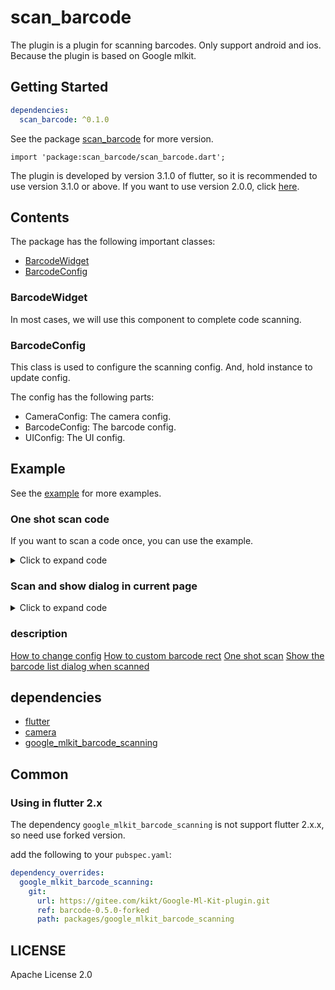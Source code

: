# scan_barcode

The plugin is a plugin for scanning barcodes. Only support android and ios. Because the plugin is based on Google mlkit.

## Getting Started

```yaml
dependencies:
  scan_barcode: ^0.1.0
```

See the package [scan_barcode](https://pub.dev/packages/scan_barcode) for more version.

`import 'package:scan_barcode/scan_barcode.dart';`

The plugin is developed by version 3.1.0 of flutter, so it is recommended to use version 3.1.0 or above.
If you want to use version 2.0.0, click [here](#using-in-flutter-2x).

## Contents

The package has the following important classes:

- [BarcodeWidget](#BarcodeWidget)
- [BarcodeConfig](#BarcodeConfig)

### BarcodeWidget

In most cases, we will use this component to complete code scanning.

### BarcodeConfig

This class is used to configure the scanning config. And, hold instance to update config.

The config has the following parts:

- CameraConfig: The camera config.
- BarcodeConfig: The barcode config.
- UIConfig: The UI config.

## Example

See the [example](./example/lib/examples) for more examples.

### One shot scan code

If you want to scan a code once, you can use the example.
<details>

<summary>Click to expand code</summary>

```dart
Future<void> _scanBarcode() async {
  final barcodes = await Navigator.push<List<Barcode>>(
    context,
    MaterialPageRoute(
      builder: (context) => const ScanAndPopPageExample(),
    ),
  );
  if (barcodes == null) return;
  showBarcodeListDialog(context, barcodes); // show barcode list dialog to display barcode.
}
```

```dart
import 'package:flutter/material.dart';
import 'package:scan_barcode/scan_barcode.dart';

class ScanAndPopPageExample extends StatefulWidget {
  const ScanAndPopPageExample({Key? key}) : super(key: key);

  @override
  State<ScanAndPopPageExample> createState() => _ScanAndPopPageExampleState();
}

class _ScanAndPopPageExampleState extends State<ScanAndPopPageExample> {
  var isPop = false;

  @override
  Widget build(BuildContext context) {
    return BarcodeWidget(
      onHandleBarcodeList: (List<Barcode> barcode) async {
        if (isPop) { // Prevent multiple pop
          return;
        }
        if (barcode.isEmpty) return;
        isPop = true;
        Navigator.of(context).pop(barcode);
      },
      scanValue: ScanValue(),
    );
  }
}

```

</details>

### Scan and show dialog in current page

<details>

<summary>Click to expand code</summary>

```dart
import 'package:flutter/material.dart';
import 'package:flutter/services.dart';
import 'package:scan_barcode/scan_barcode.dart';

class ShowDialogExample extends StatelessWidget {
  const ShowDialogExample({
    Key? key,
  }) : super(key: key);

  @override
  Widget build(BuildContext context) {
    return BarcodeScanPage(
      title: 'Show dialog when scanned',
      onHandleBarcodeList: (List<Barcode> barCode) async {
        if (barCode.isEmpty) return;
        await showBarcodeListDialog(
            context, barCode); // The await is important, if you don't await, multiple dialogs will be shown.
      },
    );
  }

  Future<void> showBarcodeListDialog(BuildContext context, List<Barcode> barCode) async {
    await showDialog(
      context: context,
      builder: (context) =>
          AlertDialog(
            title: const Text('Barcode list'),
            content: Column(
              mainAxisSize: MainAxisSize.min,
              children: [
                for (final barcode in barCode)
                  ListTile(
                    title: Text(barcode.rawValue ?? ''),
                    subtitle:
                    Text('type: ${barcode.type}, format: ${barcode.format}'),
                    trailing: IconButton(
                      icon: const Icon(Icons.copy),
                      onPressed: () {
                        Clipboard.setData(
                          ClipboardData(text: barcode.rawValue ?? ''),
                        );
                      },
                    ),
                  ),
              ],
            ),
            actions: [
              ElevatedButton(
                onPressed: () {
                  Navigator.of(context).pop();
                },
                child: const Text('OK'),
              ),
            ],
          ),
    );
  }
}
```

</details>

### description

[How to change config](example/lib/examples/change_camera_config_example.dart)
[How to custom barcode rect](example/lib/examples/change_qrcode_rect.dart)
[One shot scan](example/lib/examples/scan_and_pop_page_example.dart)
[Show the barcode list dialog when scanned](example/lib/examples/show_dialog_example.dart)

## dependencies

- [flutter](https://github.com/flutter/flutter)
- [camera](https://pub.dev/packages/camera)
- [google_mlkit_barcode_scanning](https://pub.dev/packages/google_mlkit_barcode_scanning)

## Common

### Using in flutter 2.x

The dependency `google_mlkit_barcode_scanning` is not support flutter 2.x.x, so need use forked version.

add the following to your `pubspec.yaml`:

```yaml
dependency_overrides:
  google_mlkit_barcode_scanning:
    git:
      url: https://gitee.com/kikt/Google-Ml-Kit-plugin.git
      ref: barcode-0.5.0-forked
      path: packages/google_mlkit_barcode_scanning
```

## LICENSE

Apache License 2.0

